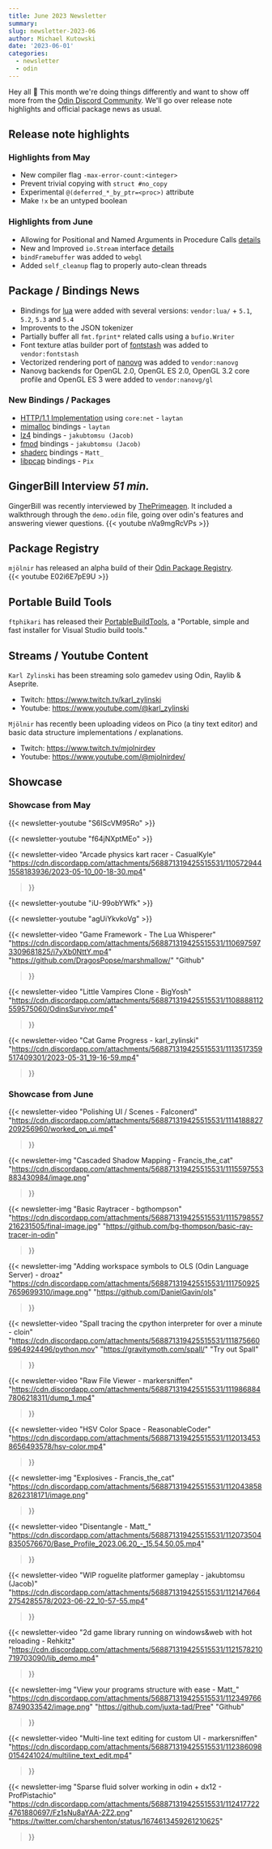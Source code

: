 ```yaml
---
title: June 2023 Newsletter
summary: 
slug: newsletter-2023-06
author: Michael Kutowski
date: '2023-06-01'
categories:
  - newsletter
  - odin
---
```


Hey all 👋 
This month we're doing things differently and want to show off more from the [Odin Discord Community](https://discord.com/invite/sVBPHEv). We'll go over release note highlights and official package news as usual.

## Release note highlights

### Highlights from May
* New compiler flag `-max-error-count:<integer>`
* Prevent trivial copying with `struct #no_copy`
* Experimental `@(deferred_*_by_ptr=<proc>)` attribute
* Make `!x` be an untyped boolean

### Highlights from June
* Allowing for Positional and Named Arguments in Procedure Calls [details](https://github.com/odin-lang/Odin/pull/2597)
* New and Improved `io.Stream` interface [details](https://github.com/odin-lang/Odin/pull/2584)
* `bindFramebuffer` was added to `webgl`
* Added `self_cleanup` flag to properly auto-clean threads 

## Package / Bindings News
* Bindings for [lua](https://www.lua.org/) were added with several versions: `vendor:lua/` + `5.1`, `5.2`, `5.3` and `5.4`
* Improvents to the JSON tokenizer
* Partially buffer all `fmt.fprint*` related calls using a `bufio.Writer`
* Font texture atlas builder port of [fontstash](https://github.com/memononen/fontstash) was added to `vendor:fontstash`
* Vectorized rendering port of [nanovg](https://github.com/memononen/nanovg) was added to `vendor:nanovg`
* Nanovg backends for OpenGL 2.0, OpenGL ES 2.0, OpenGL 3.2 core profile and OpenGL ES 3 were added to `vendor:nanovg/gl`

### New Bindings / Packages
* [HTTP/1.1 Implementation](https://github.com/laytan/odin-http) using `core:net` - `laytan`
* [mimalloc](https://github.com/jakubtomsu/odin-mimalloc) bindings - `laytan`
* [lz4](https://github.com/jakubtomsu/odin-lz4) bindings - `jakubtomsu (Jacob)`
* [fmod](https://github.com/jakubtomsu/odin-fmod) bindings - `jakubtomsu (Jacob)`
* [shaderc](https://github.com/juxta-tad/shaderc) bindings - `Matt_`
* [libpcap](https://github.com/Pix-xiP/odin-libpcap) bindings - `Pix`

## GingerBill Interview *51 min.*
GingerBill was recently interviewed by [ThePrimeagen](https://www.youtube.com/@ThePrimeagen). It included a walkthrough through the `demo.odin` file, going over odin's features and answering viewer questions.
{{< youtube nVa9mgRcVPs >}}
## Package Registry
`mjölnir` has released an alpha build of their [Odin Package Registry](https://pkg-odin.org/).  
{{< youtube E02i6E7pE9U >}}

## Portable Build Tools
`ftphikari` has released their [PortableBuildTools](https://github.com/Data-Oriented-House/PortableBuildTools), a "Portable, simple and fast installer for Visual Studio build tools."

## Streams / Youtube Content
`Karl Zylinski` has been streaming solo gamedev using Odin, Raylib & Aseprite. 
* Twitch: https://www.twitch.tv/karl_zylinski
* Youtube: https://www.youtube.com/@karl_zylinski

`Mjölnir` has recently been uploading videos on Pico (a tiny text editor) and basic data structure implementations / explanations.
* Twitch: https://www.twitch.tv/mjolnirdev
* Youtube: https://www.youtube.com/@mjolnirdev/

## Showcase

### Showcase from May
{{< newsletter-youtube "S6IScVM95Ro" >}}

{{< newsletter-youtube "f64jNXptMEo" >}}

{{< 
  newsletter-video 
  "Arcade physics kart racer - CasualKyle"
  "https://cdn.discordapp.com/attachments/568871319425515531/1105729441558183936/2023-05-10_00-18-30.mp4" 
>}}

{{< newsletter-youtube "iU-99obYWfk" >}}

{{< newsletter-youtube "agUiYkvkoVg" >}}

{{< 
  newsletter-video 
  "Game Framework - The Lua Whisperer"
  "https://cdn.discordapp.com/attachments/568871319425515531/1106975973309681825/i7yXb0NttY.mp4" 
  "https://github.com/DragosPopse/marshmallow/"
  "Github"
>}}

{{< 
  newsletter-video 
  "Little Vampires Clone - BigYosh"
  "https://cdn.discordapp.com/attachments/568871319425515531/1108888112559575060/OdinsSurvivor.mp4" 
>}}

{{< 
  newsletter-video 
  "Cat Game Progress - karl_zylinski"
  "https://cdn.discordapp.com/attachments/568871319425515531/1113517359517409301/2023-05-31_19-16-59.mp4" 
>}}

### Showcase from June
{{< 
  newsletter-video 
  "Polishing UI / Scenes - Falconerd"
  "https://cdn.discordapp.com/attachments/568871319425515531/1114188827209256960/worked_on_ui.mp4" 
>}}

{{< 
  newsletter-img 
  "Cascaded Shadow Mapping - Francis_the_cat" 
  "https://cdn.discordapp.com/attachments/568871319425515531/1115597553883430984/image.png"
>}}

{{< 
  newsletter-img 
  "Basic Raytracer - bgthompson" 
  "https://cdn.discordapp.com/attachments/568871319425515531/1115798557216231505/final-image.jpg" 
  "https://github.com/bg-thompson/basic-ray-tracer-in-odin" 
>}}

{{< 
  newsletter-img 
  "Adding workspace symbols to OLS (Odin Language Server) - droaz"
  "https://cdn.discordapp.com/attachments/568871319425515531/1117509257659699310/image.png"
  "https://github.com/DanielGavin/ols"
>}}

{{< 
  newsletter-video 
  "Spall tracing the cpython interpreter for over a minute - cloin"
  "https://cdn.discordapp.com/attachments/568871319425515531/1118756606964924496/python.mov" 
  "https://gravitymoth.com/spall/"
  "Try out Spall"
>}}

{{< 
  newsletter-video 
  "Raw File Viewer - markersniffen"
  "https://cdn.discordapp.com/attachments/568871319425515531/1119868847806218311/dump_1.mp4" 
>}}

{{< 
  newsletter-video 
  "HSV Color Space - ReasonableCoder"
  "https://cdn.discordapp.com/attachments/568871319425515531/1120134538656493578/hsv-color.mp4" 
>}}

{{< 
  newsletter-img 
  "Explosives - Francis_the_cat"
  "https://cdn.discordapp.com/attachments/568871319425515531/1120438588262318171/image.png"
>}}

{{< 
  newsletter-video 
  "Disentangle - Matt_"
  "https://cdn.discordapp.com/attachments/568871319425515531/1120735048350576670/Base_Profile_2023.06.20_-_15.54.50.05.mp4"
  >}}

{{< 
  newsletter-video 
  "WIP roguelite platformer gameplay - jakubtomsu (Jacob)"
  "https://cdn.discordapp.com/attachments/568871319425515531/1121476642754285578/2023-06-22_10-57-55.mp4" 
>}}

{{<
  newsletter-video
  "2d game library running on windows&web with hot reloading - Rehkitz"
  "https://cdn.discordapp.com/attachments/568871319425515531/1121578210719703090/lib_demo.mp4"
>}}

{{<
  newsletter-img
  "View your programs structure with ease - Matt_"
  "https://cdn.discordapp.com/attachments/568871319425515531/1123497668749033542/image.png"
  "https://github.com/juxta-tad/Pree"
  "Github"
>}}

{{<
  newsletter-video
  "Multi-line text editing for custom UI - markersniffen"
  "https://cdn.discordapp.com/attachments/568871319425515531/1123860980154241024/multiline_text_edit.mp4"
>}}

{{<
  newsletter-img
  "Sparse fluid solver working in odin + dx12 - ProfPistachio"
  "https://cdn.discordapp.com/attachments/568871319425515531/1124177224761880697/Fz1sNu8aYAA-2Z2.png"
  "https://twitter.com/charshenton/status/1674613459261210625"
>}}
